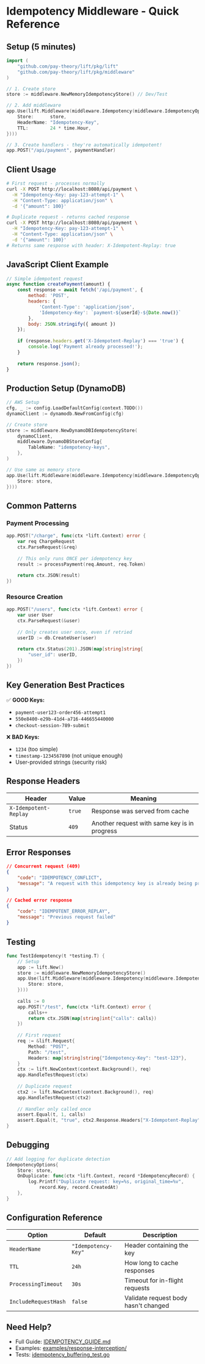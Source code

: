 # Idempotency Middleware - Quick Reference

## Setup (5 minutes)

```go
import (
    "github.com/pay-theory/lift/pkg/lift"
    "github.com/pay-theory/lift/pkg/middleware"
)

// 1. Create store
store := middleware.NewMemoryIdempotencyStore() // Dev/Test

// 2. Add middleware
app.Use(lift.Middleware(middleware.Idempotency(middleware.IdempotencyOptions{
    Store:      store,
    HeaderName: "Idempotency-Key",
    TTL:        24 * time.Hour,
})))

// 3. Create handlers - they're automatically idempotent!
app.POST("/api/payment", paymentHandler)
```

## Client Usage

```bash
# First request - processes normally
curl -X POST http://localhost:8080/api/payment \
  -H "Idempotency-Key: pay-123-attempt-1" \
  -H "Content-Type: application/json" \
  -d '{"amount": 100}'

# Duplicate request - returns cached response
curl -X POST http://localhost:8080/api/payment \
  -H "Idempotency-Key: pay-123-attempt-1" \
  -H "Content-Type: application/json" \
  -d '{"amount": 100}'
# Returns same response with header: X-Idempotent-Replay: true
```

## JavaScript Client Example

```javascript
// Simple idempotent request
async function createPayment(amount) {
    const response = await fetch('/api/payment', {
        method: 'POST',
        headers: {
            'Content-Type': 'application/json',
            'Idempotency-Key': `payment-${userId}-${Date.now()}`
        },
        body: JSON.stringify({ amount })
    });
    
    if (response.headers.get('X-Idempotent-Replay') === 'true') {
        console.log('Payment already processed!');
    }
    
    return response.json();
}
```

## Production Setup (DynamoDB)

```go
// AWS Setup
cfg, _ := config.LoadDefaultConfig(context.TODO())
dynamoClient := dynamodb.NewFromConfig(cfg)

// Create store
store := middleware.NewDynamoDBIdempotencyStore(
    dynamoClient, 
    middleware.DynamoDBStoreConfig{
        TableName: "idempotency-keys",
    },
)

// Use same as memory store
app.Use(lift.Middleware(middleware.Idempotency(middleware.IdempotencyOptions{
    Store: store,
})))
```

## Common Patterns

### Payment Processing
```go
app.POST("/charge", func(ctx *lift.Context) error {
    var req ChargeRequest
    ctx.ParseRequest(&req)
    
    // This only runs ONCE per idempotency key
    result := processPayment(req.Amount, req.Token)
    
    return ctx.JSON(result)
})
```

### Resource Creation
```go
app.POST("/users", func(ctx *lift.Context) error {
    var user User
    ctx.ParseRequest(&user)
    
    // Only creates user once, even if retried
    userID := db.CreateUser(user)
    
    return ctx.Status(201).JSON(map[string]string{
        "user_id": userID,
    })
})
```

## Key Generation Best Practices

✅ **GOOD Keys:**
- `payment-user123-order456-attempt1`
- `550e8400-e29b-41d4-a716-446655440000`
- `checkout-session-789-submit`

❌ **BAD Keys:**
- `1234` (too simple)
- `timestamp-1234567890` (not unique enough)
- User-provided strings (security risk)

## Response Headers

| Header | Value | Meaning |
|--------|-------|---------|
| `X-Idempotent-Replay` | `true` | Response was served from cache |
| Status | `409` | Another request with same key is in progress |

## Error Responses

```json
// Concurrent request (409)
{
    "code": "IDEMPOTENCY_CONFLICT",
    "message": "A request with this idempotency key is already being processed"
}

// Cached error response
{
    "code": "IDEMPOTENT_ERROR_REPLAY",
    "message": "Previous request failed"
}
```

## Testing

```go
func TestIdempotency(t *testing.T) {
    // Setup
    app := lift.New()
    store := middleware.NewMemoryIdempotencyStore()
    app.Use(lift.Middleware(middleware.Idempotency(middleware.IdempotencyOptions{
        Store: store,
    })))
    
    calls := 0
    app.POST("/test", func(ctx *lift.Context) error {
        calls++
        return ctx.JSON(map[string]int{"calls": calls})
    })
    
    // First request
    req := &lift.Request{
        Method: "POST",
        Path: "/test",
        Headers: map[string]string{"Idempotency-Key": "test-123"},
    }
    ctx := lift.NewContext(context.Background(), req)
    app.HandleTestRequest(ctx)
    
    // Duplicate request
    ctx2 := lift.NewContext(context.Background(), req)
    app.HandleTestRequest(ctx2)
    
    // Handler only called once
    assert.Equal(t, 1, calls)
    assert.Equal(t, "true", ctx2.Response.Headers["X-Idempotent-Replay"])
}
```

## Debugging

```go
// Add logging for duplicate detection
IdempotencyOptions{
    Store: store,
    OnDuplicate: func(ctx *lift.Context, record *IdempotencyRecord) {
        log.Printf("Duplicate request: key=%s, original_time=%v", 
            record.Key, record.CreatedAt)
    },
}
```

## Configuration Reference

| Option | Default | Description |
|--------|---------|-------------|
| `HeaderName` | `"Idempotency-Key"` | Header containing the key |
| `TTL` | `24h` | How long to cache responses |
| `ProcessingTimeout` | `30s` | Timeout for in-flight requests |
| `IncludeRequestHash` | `false` | Validate request body hasn't changed |

## Need Help?

- Full Guide: [IDEMPOTENCY_GUIDE.md](./IDEMPOTENCY_GUIDE.md)
- Examples: [examples/response-interception/](../../examples/response-interception/)
- Tests: [idempotency_buffering_test.go](./idempotency_buffering_test.go)